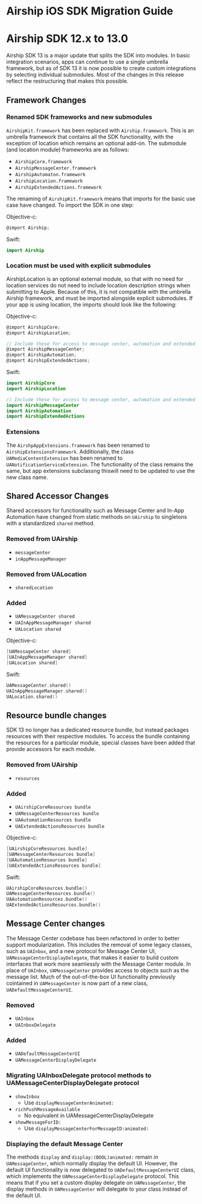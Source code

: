 # Airship iOS SDK Migration Guide

# Airship SDK 12.x to 13.0

Airship SDK 13 is a major update that splits the SDK into modules. In basic integration scenarios,
apps can continue to use a single umbrella framework, but as of SDK 13 it is now possible to create
custom integrations by selecting individual submodules. Most of the changes in this release reflect
the restructuring that makes this possible.

## Framework Changes

### Renamed SDK frameworks and new submodules

`AirshipKit.framework` has been replaced with `Airship.framework`. This is an umbrella framework that
contains all the SDK functionality, with the exception of location which remains an optional add-on.
The submodule (and location module) frameworks are as follows:

* `AirshipCore.framework`
* `AirshipMessageCenter.framework`
* `AirshipAutomaton.framework`
* `AirshipLocation.framework`
* `AirshipExtendedActions.framework`

The renaming of `AirshipKit.framework` means that imports for the basic use case have changed. To import
the SDK in one step:

Objective-c:
```objective-c
@import Airship;
```

Swift:
```swift
import Airship
```

### Location must be used with explicit submodules

AirshipLocation is an optional external module, so that with no need for location services do not need to
include location description strings when submitting to Apple. Because of this, it is not compatible with
the umbrella Airship framework, and must be imported alongside explicit submodules. If your app is using
location, the imports should look like the following:

Objective-c:
```objective-c
@import AirshipCore;
@import AirshipLocation;

// Include these for access to message center, automation and extended actions
@import AirshipMessageCenter;
@import AirshipAutomation;
@import AirshipExtendedActions;
```

Swift:
```swift
import AirshipCore
import AirshipLocation

// Include these for access to message center, automation and extended actions
import AirshipMessageCenter
import AirshipAutomation
import AirshipExtendedActions
```

### Extensions

The `AirshpAppExtensions.framework` has been renamed to `AirshipExtensionsFramework`. Additionally, the
class `UAMediaContentExtension` has been renamed to `UANotificationServiceExtension`. The functionality
of the class remains the same, but app extensions subclassng thiswill need to be updated to use the new class
name.

## Shared Accessor Changes

Shared accessors for functionality such as Message Center and In-App Automation have changed from static
methods on `UAirship` to singletons with a standardized `shared` method.

### Removed from UAirship

* `messageCenter`
* `inAppMessageManager`

### Removed from UALocation

* `sharedLocation`

### Added

* `UAMessageCenter shared`
* `UAInAppMessageManager shared`
* `UALocation shared`

Objective-c:
```objective-c
[UAMessageCenter shared]
[UAInAppMessageManager shared]
[UALocation shared]
```

Swift:
```swift
UAMessageCenter.shared()
UAInAppMessageManager.shared()
UALocation.shared()
```

## Resource bundle changes

SDK 13 no longer has a dedicated resource bundle, but instead packages resources with their respective modules.
To access the bundle containing the resources for a particular module, special classes have been added that provide
accessors for each module.

### Removed from UAirship

* `resources`

### Added

* `UAirshipCoreResources bundle`
* `UAMessageCenterResources bundle`
* `UAAutomationResources bundle`
* `UAExtendedActionsResources bundle`

Objective-c:
```objective-c
[UAirshipCoreResources bundle]
[UAMessageCenterResources bundle]
[UAAutomationResources bundle]
[UAExtendedActionsResources bundle]
```

Swift:
```swift
UAirshipCoreResources.bundle()
UAMessageCenterResources.bundle()
UAAutomationResources.bundle()
UAExtendedActionsResources.bundle()
```

## Message Center changes

The Message Center codebase has been refactored in order to better support modularization. This includes the removal
of some legacy classes, such as `UAInbox`, and a new protocol for Message Center UI, `UAMessageCenterDisplayDelegate`,
that makes it easier to build custom interfaces that work more seamlessly with the Message Center module. In place of
`UAInbox`, `UAMessageCenter` provides access to objects such as the message list. Much of the out-of-the-box UI
functionality previously cointained in `UAMessageCenter` is now part of a new class, `UADefaultMessageCenterUI`.

### Removed

* `UAInbox`
* `UAInboxDelegate`

### Added

* `UADefaultMessageCenterUI`
* `UAMessageCenterDisplayDelegate`

### Migrating UAInboxDelegate protocol methods to UAMessageCenterDisplayDelegate protocol

* `showInbox`
    * Use `displayMessageCenterAnimated:`
* `richPushMessageAvailable`
    * No equivalent in UAMessageCenterDisplayDelegate
* `showMessageForID:`
    * Use `displayMessageCenterForMessageID:animated:`

### Displaying the default Message Center

The methods `display` and `display:(BOOL)animated:` remain in `UAMessageCenter`, which normally display the default
UI. However, the default UI functionality is now delegated to `UADefaultMessageCenterUI` class, which implements the
`UAMessageCenterDisplayDelegate` protocol. This means that if you set a custom display delegate on `UAMessageCenter`,
the display methods in `UAMessageCenter` will delegate to your class instead of the default UI.
